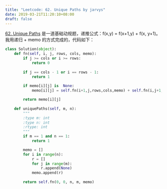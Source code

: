 ```yaml
---
title: "Leetcode: 62. Unique Paths by jarvys"
date: 2019-03-21T11:20:10+08:00
draft: false
---
```


[62. Unique Paths](https://leetcode.com/problems/unique-paths/) 是一道基础动规题，递推公式：f(x,y) = f(x+1,y) + f(x, y+1)。我用递归 + memo 的方式完成的，代码如下：

```python
class Solution(object):
    def fn(self, i, j, rows, cols, memo):
        if j >= cols or i >= rows:
            return 0
        
        if j == cols - 1 or i == rows - 1:
            return 1
        
        if memo[i][j] is  None:
            memo[i][j] = self.fn(i+1,j,rows,cols,memo) + self.fn(i,j+1,rows,cols,memo)

        return memo[i][j]
        
    def uniquePaths(self, m, n):
        """
        :type m: int
        :type n: int
        :rtype: int
        """
        if m == 1 and n == 1:
            return 1

        memo = []
        for i in range(n):
            r = []
            for j in range(m):
                r.append(None)
            memo.append(r)
            
        return self.fn(0, 0, n, m, memo)
    
```

